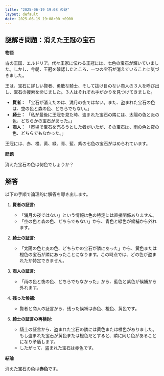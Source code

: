 ```yaml
---
title: "2025-06-19 19:08 の謎"
layout: default
date: 2025-06-19 19:08:00 +0900
---
```

## 謎解き問題：消えた王冠の宝石

**物語**

古の王国、エルドリア。代々王家に伝わる王冠には、七色の宝石が輝いていました。しかし、今朝、王冠を確認したところ、一つの宝石が消えていることに気づきました。

王は、宝石に詳しい賢者、勇敢な騎士、そして抜け目のない商人の３人を呼び出し、宝石の捜索を命じました。３人はそれぞれ手がかりを見つけてきました。

*   **賢者：** 「宝石が消えたのは、満月の夜ではない。また、盗まれた宝石の色は、空の色と森の色、どちらでもない。」
*   **騎士：** 「私が最後に王冠を見た時、盗まれた宝石の隣には、太陽の色と炎の色、どちらかの宝石があった。」
*   **商人：** 「市場で宝石を売ろうとした者がいたが、その宝石は、雨の色と夜の色、どちらでもなかった。」

王冠には、赤、橙、黄、緑、青、藍、紫の七色の宝石がはめられています。

**問題**

消えた宝石の色は何色でしょうか？

## 解答

以下の手順で論理的に解答を導き出します。

1.  **賢者の証言:**
    *   「満月の夜ではない」という情報は色の特定には直接関係ありません。
    *   「空の色と森の色、どちらでもない」から、青色と緑色が候補から外れます。

2.  **騎士の証言:**
    *   「太陽の色と炎の色、どちらかの宝石が隣にあった」から、黄色または橙色の宝石が隣にあったことになります。この時点では、どの色が盗まれたか特定できません。

3.  **商人の証言:**
    *   「雨の色と夜の色、どちらでもなかった」から、藍色と紫色が候補から外れます。

4.  **残った候補:**
    *   賢者と商人の証言から、残った候補は赤色、橙色、黄色です。

5.  **騎士の証言の再検討:**
    *   騎士の証言から、盗まれた宝石の隣には黄色または橙色がありました。もし盗まれた宝石が黄色または橙色だとすると、隣に同じ色があることになり矛盾します。
    *   したがって、盗まれた宝石は赤色です。

**結論**

消えた宝石の色は**赤色**です。
